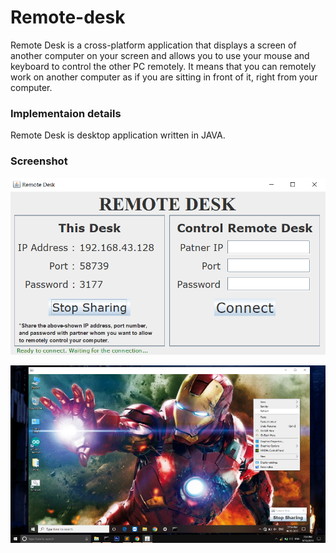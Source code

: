 # Remote-desk

Remote Desk is a cross-platform application that displays a screen of another computer on your screen and allows you to use your mouse and keyboard to control the other PC remotely. It means that you can remotely work on another computer as if you are sitting in front of it, right from your computer.

### Implementaion details
Remote Desk is desktop application written in JAVA.

### Screenshot

![Remote desk screenshot](https://raw.githubusercontent.com/praneetmehta11/Remote-desk/master/screenshot-01.png)

![Remote desk screenshot](https://raw.githubusercontent.com/praneetmehta11/Remote-desk/master/screenshot-02.png)

